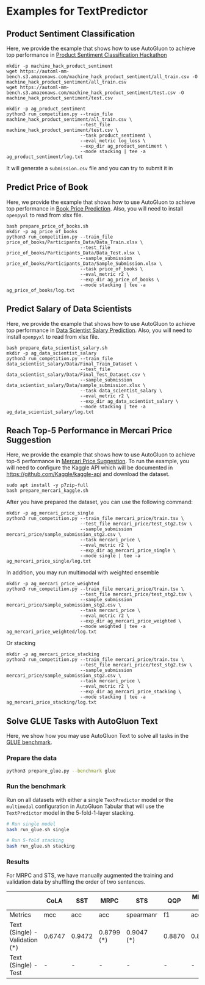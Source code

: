 # Examples for TextPredictor 

## Product Sentiment Classification

Here, we provide the example that shows how to use AutoGluon to achieve top performance in 
[Product Sentiment Classification Hackathon](https://www.machinehack.com/hackathons/product_sentiment_classification_weekend_hackathon_19/leaderboard) 

```
mkdir -p machine_hack_product_sentiment
wget https://automl-mm-bench.s3.amazonaws.com/machine_hack_product_sentiment/all_train.csv -O machine_hack_product_sentiment/all_train.csv
wget https://automl-mm-bench.s3.amazonaws.com/machine_hack_product_sentiment/test.csv -O machine_hack_product_sentiment/test.csv

mkdir -p ag_product_sentiment
python3 run_competition.py --train_file machine_hack_product_sentiment/all_train.csv \
                           --test_file machine_hack_product_sentiment/test.csv \
                           --task product_sentiment \
                           --eval_metric log_loss \
                           --exp_dir ag_product_sentiment \
                           --mode stacking | tee -a ag_product_sentiment/log.txt
```
It will generate a `submission.csv` file and you can try to submit it in 

## Predict Price of Book
Here, we provide the example that shows how to use AutoGluon to achieve top performance in [Book Price Prediction](https://www.machinehack.com/hackathons/predict_the_price_of_books/overview).
Also, you will need to install `openpyxl` to read from xlsx file.

```
bash prepare_price_of_books.sh
mkdir -p ag_price_of_books
python3 run_competition.py --train_file price_of_books/Participants_Data/Data_Train.xlsx \
                           --test_file price_of_books/Participants_Data/Data_Test.xlsx \
                           --sample_submission price_of_books/Participants_Data/Sample_Submission.xlsx \
                           --task price_of_books \
                           --eval_metric r2 \
                           --exp_dir ag_price_of_books \
                           --mode stacking | tee -a ag_price_of_books/log.txt
```

## Predict Salary of Data Scientists
Here, we provide the example that shows how to use AutoGluon to achieve top performance in [Data Scientist Salary Prediction](https://www.machinehack.com/hackathons/predict_the_data_scientists_salary_in_india_hackathon/overview).
Also, you will need to install `openpyxl` to read from xlsx file.

```
bash prepare_data_scientist_salary.sh
mkdir -p ag_data_scientist_salary
python3 run_competition.py --train_file data_scientist_salary/Data/Final_Train_Dataset \
                           --test_file data_scientist_salary/Data/Final_Test_Dataset.csv \
                           --sample_submission data_scientist_salary/Data/sample_submission.xlsx \
                           --task data_scientist_salary \
                           --eval_metric r2 \
                           --exp_dir ag_data_scientist_salary \
                           --mode stacking | tee -a ag_data_scientist_salary/log.txt
```


## Reach Top-5 Performance in Mercari Price Suggestion

Here, we provide the example that shows how to use AutoGluon to achieve top-5 performance in
 [Mercari Price Suggestion](https://www.kaggle.com/c/mercari-price-suggestion-challenge/data).
To run the example, you will need to configure the Kaggle API which will be documented in 
https://github.com/Kaggle/kaggle-api and download the dataset.

```
sudo apt install -y p7zip-full
bash prepare_mercari_kaggle.sh
```

After you have prepared the dataset, you can use the following command:
```
mkdir -p ag_mercari_price_single
python3 run_competition.py --train_file mercari_price/train.tsv \
                           --test_file mercari_price/test_stg2.tsv \
                           --sample_submission mercari_price/sample_submission_stg2.csv \
                           --task mercari_price \
                           --eval_metric r2 \
                           --exp_dir ag_mercari_price_single \
                           --mode single | tee -a ag_mercari_price_single/log.txt
```

In addition, you may run multimodal with weighted ensemble
```
mkdir -p ag_mercari_price_weighted
python3 run_competition.py --train_file mercari_price/train.tsv \
                           --test_file mercari_price/test_stg2.tsv \
                           --sample_submission mercari_price/sample_submission_stg2.csv \
                           --task mercari_price \
                           --eval_metric r2 \
                           --exp_dir ag_mercari_price_weighted \
                           --mode weighted | tee -a ag_mercari_price_weighted/log.txt
```
Or stacking
```
mkdir -p ag_mercari_price_stacking
python3 run_competition.py --train_file mercari_price/train.tsv \
                           --test_file mercari_price/test_stg2.tsv \
                           --sample_submission mercari_price/sample_submission_stg2.csv \
                           --task mercari_price \
                           --eval_metric r2 \
                           --exp_dir ag_mercari_price_stacking \
                           --mode stacking | tee -a ag_mercari_price_stacking/log.txt
```

## Solve GLUE Tasks with AutoGluon Text

Here, we show how you may use AutoGluon Text to solve all tasks in the [GLUE benchmark](https://openreview.net/pdf?id=rJ4km2R5t7).
 
### Prepare the data
```bash
python3 prepare_glue.py --benchmark glue
```

### Run the benchmark
Run on all datasets with either a single `TextPredictor` model or the `multimodal` configuration 
in AutoGluon Tabular that will use the `TextPredictor` model in the 5-fold-1-layer stacking.
 
```bash
# Run single model
bash run_glue.sh single

# Run 5-fold stacking
bash run_glue.sh stacking
```

### Results
For MRPC and STS, we have manually augmented the training and validation data by shuffling the 
order of two sentences.

|                                       | CoLA   | SST    | MRPC        | STS        | QQP      | MNLI-m | MNLI-mm | QNLI   | RTE    | WNLI   |
|---------------------------------------|--------|--------|-------------|------------|----------|--------|---------|--------|--------|--------|
|Metrics                                | mcc    | acc    | acc         | spearmanr  | f1       | acc    | acc     | acc    | acc    | acc    |
|Text (Single) - Validation (*)         | 0.6747 | 0.9472 | 0.8799 (*)  | 0.9047 (*) | 0.8870   | 0.8643 | 0.8589  | 0.9158 | 0.7726 | 0.5634 |
|Text (Single) - Test                   | -      | -      | -           | -          | -        | -      | -       | -      | -      |        |
